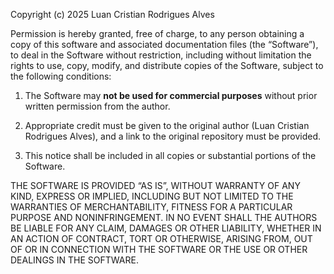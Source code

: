 Copyright (c) 2025 Luan Cristian Rodrigues Alves

Permission is hereby granted, free of charge, to any person obtaining a copy
of this software and associated documentation files (the “Software”), to deal
in the Software without restriction, including without limitation the rights
to use, copy, modify, and distribute copies of the Software, subject to the
following conditions:

1. The Software may **not be used for commercial purposes** without prior written permission from the author.

2. Appropriate credit must be given to the original author (Luan Cristian Rodrigues Alves), and a link to the original repository must be provided.

3. This notice shall be included in all copies or substantial portions of the Software.

THE SOFTWARE IS PROVIDED “AS IS”, WITHOUT WARRANTY OF ANY KIND, EXPRESS OR
IMPLIED, INCLUDING BUT NOT LIMITED TO THE WARRANTIES OF MERCHANTABILITY,
FITNESS FOR A PARTICULAR PURPOSE AND NONINFRINGEMENT. IN NO EVENT SHALL THE
AUTHORS BE LIABLE FOR ANY CLAIM, DAMAGES OR OTHER LIABILITY, WHETHER IN AN
ACTION OF CONTRACT, TORT OR OTHERWISE, ARISING FROM, OUT OF OR IN CONNECTION
WITH THE SOFTWARE OR THE USE OR OTHER DEALINGS IN THE SOFTWARE.
